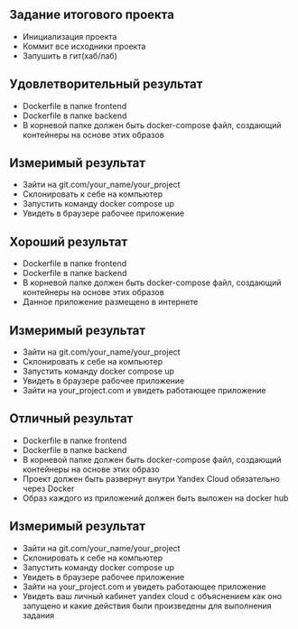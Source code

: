 ## Задание итогового проекта

* Инициализация проекта
* Коммит все исходники проекта
* Запушить в гит(хаб/лаб)

## Удовлетворительный результат
* Dockerfile в папке frontend
* Dockerfile в папке backend
* В корневой папке должен быть docker-compose файл, создающий контейнеры на основе этих образов

## Измеримый результат
* Зайти на git.com/your_name/your_project
* Склонировать к себе на компьютер
* Запустить команду docker compose up
* Увидеть в браузере рабочее приложение

## Хороший результат
* Dockerfile в папке frontend
* Dockerfile в папке backend
* В корневой папке должен быть docker-compose файл, создающий контейнеры на основе этих образов
* Данное приложение размещено в интернете

## Измеримый результат
* Зайти на git.com/your_name/your_project
* Склонировать к себе на компьютер
* Запустить команду docker compose up
* Увидеть в браузере рабочее приложение
* Зайти на your_project.com и увидеть работающее приложение

## Отличный результат
* Dockerfile в папке frontend
* Dockerfile в папке backend
* В корневой папке должен быть docker-compose файл, создающий контейнеры на основе этих образо
* Проект должен быть развернут внутри Yandex Cloud обязательно через Docker
* Образ каждого из приложений должен быть выложен на docker hub

## Измеримый результат
* Зайти на git.com/your_name/your_project
* Склонировать к себе на компьютер
* Запустить команду docker compose up
* Увидеть в браузере рабочее приложение
* Зайти на your_project.com и увидеть работающее приложение
* Увидеть ваш личный кабинет yandex cloud с объяснением как оно запущено и какие действия были произведены для выполнения задания